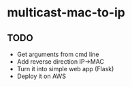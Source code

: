 # multicast-mac-to-ip

## TODO

* Get arguments from cmd line
* Add reverse direction IP->MAC
* Turn it into simple web app (Flask)
* Deploy it on AWS
